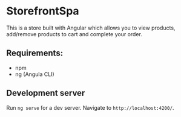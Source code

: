 # StorefrontSpa

This is a store built with Angular which allows you to view products, add/remove products to cart and complete your order.

## Requirements: 

* npm
* ng (Angula CLI)

## Development server

Run `ng serve` for a dev server. Navigate to `http://localhost:4200/`.
